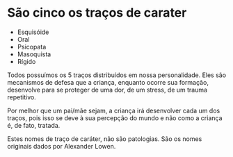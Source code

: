 # São cinco os traços de carater

* Esquisóide
* Oral
* Psicopata
* Masoquista
* Rígido

Todos possuímos os 5 traços distribuídos em nossa personalidade. Eles são mecanismos de defesa que a criança, enquanto ocorre sua formação, desenvolve para se proteger de uma dor, de um stress, de um trauma repetitivo.

Por melhor que um pai/mãe sejam, a criança irá desenvolver cada um dos traços, pois isso se deve à sua percepção do mundo e não como a criança é, de fato, tratada.

Estes nomes de traço de caráter, não são patologias. São os nomes originais dados por Alexander Lowen.
